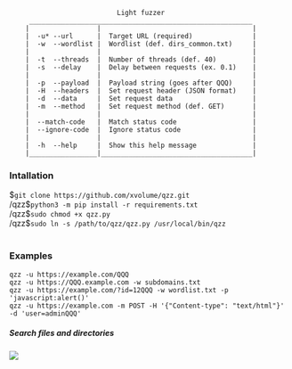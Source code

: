
                               Light fuzzer
         ________________________________________________________
        |                 |                                      |
        |  -u* --url      |  Target URL (required)               |
        |  -w  --wordlist |  Wordlist (def. dirs_common.txt)     |
        |                 |                                      |
        |  -t  --threads  |  Number of threads (def. 40)         |
        |  -s  --delay    |  Delay between requests (ex. 0.1)    |
        |                 |                                      |
        |  -p  --payload  |  Payload string (goes after QQQ)     |
        |  -H  --headers  |  Set request header (JSON format)    |
        |  -d  --data     |  Set request data                    |
        |  -m  --method   |  Set request method (def. GET)       |
        |                 |                                      |
        |  --match-code   |  Match status code                   |
        |  --ignore-code  |  Ignore status code                  |
        |                 |                                      |
        |  -h  --help     |  Show this help message              |
        |_________________|______________________________________|


<h3>Intallation</h3>
$<code>git clone https://github.com/xvolume/qzz.git</code><br>
/qzz$<code>python3 -m pip install -r requirements.txt</code><br>
/qzz$<code>sudo chmod +x qzz.py</code><br>
/qzz$<code>sudo ln -s /path/to/qzz/qzz.py /usr/local/bin/qzz</code><br>
<br>
<h3>Examples</h3>
    <code>qzz -u https://example.com/QQQ</code><br>
    <code>qzz -u https://QQQ.example.com -w subdomains.txt</code><br>
    <code>qzz -u https://example.com/?id=12QQQ -w wordlist.txt -p 'javascript:alert()'</code><br>
    <code>qzz -u https://example.com -m POST -H '{"Content-type": "text/html"}' -d 'user=adminQQQ'</code><br>
<h5>Search files and directories</h5>
<a href="https://asciinema.org/a/337647" target="_blank"><img src="https://asciinema.org/a/337647.svg" /></a>
